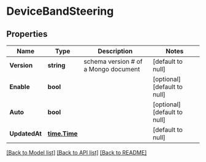 # DeviceBandSteering

## Properties
Name | Type | Description | Notes
------------ | ------------- | ------------- | -------------
**Version** | **string** | schema version # of a Mongo document | [default to null]
**Enable** | **bool** |  | [optional] [default to null]
**Auto** | **bool** |  | [optional] [default to null]
**UpdatedAt** | [**time.Time**](time.Time.md) |  | [default to null]

[[Back to Model list]](../README.md#documentation-for-models) [[Back to API list]](../README.md#documentation-for-api-endpoints) [[Back to README]](../README.md)


